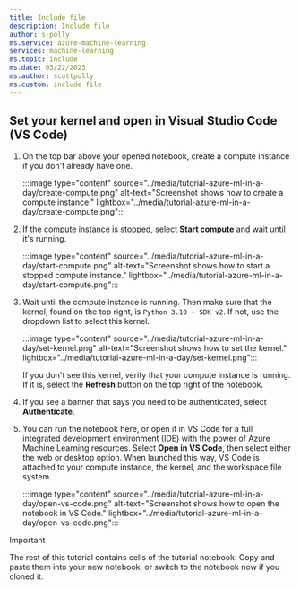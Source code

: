 ```yaml
---
title: Include file
description: Include file
author: s-polly
ms.service: azure-machine-learning
services: machine-learning
ms.topic: include
ms.date: 03/22/2023
ms.author: scottpolly
ms.custom: include file
---
```


## Set your kernel and open in Visual Studio Code (VS Code)

1. On the top bar above your opened notebook, create a compute instance if you don't already have one.

    :::image type="content" source="../media/tutorial-azure-ml-in-a-day/create-compute.png" alt-text="Screenshot shows how to create a compute instance." lightbox="../media/tutorial-azure-ml-in-a-day/create-compute.png":::

1. If the compute instance is stopped, select **Start compute** and wait until it's running.

    :::image type="content" source="../media/tutorial-azure-ml-in-a-day/start-compute.png" alt-text="Screenshot shows how to start a stopped compute instance." lightbox="../media/tutorial-azure-ml-in-a-day/start-compute.png":::

1. Wait until the compute instance is running. Then make sure that the kernel, found on the top right, is `Python 3.10 - SDK v2`. If not, use the dropdown list to select this kernel.

    :::image type="content" source="../media/tutorial-azure-ml-in-a-day/set-kernel.png" alt-text="Screenshot shows how to set the kernel." lightbox="../media/tutorial-azure-ml-in-a-day/set-kernel.png":::

    If you don't see this kernel, verify that your compute instance is running. If it is, select the **Refresh** button on the top right of the notebook.

1. If you see a banner that says you need to be authenticated, select **Authenticate**.

1. You can run the notebook here, or open it in VS Code for a full integrated development environment (IDE) with the power of Azure Machine Learning resources. Select **Open in VS Code**, then select either the web or desktop option.  When launched this way, VS Code is attached to your compute instance, the kernel, and the workspace file system.

    :::image type="content" source="../media/tutorial-azure-ml-in-a-day/open-vs-code.png" alt-text="Screenshot shows how to open the notebook in VS Code." lightbox="../media/tutorial-azure-ml-in-a-day/open-vs-code.png":::

> [!IMPORTANT]
> The rest of this tutorial contains cells of the tutorial notebook. Copy and paste them into your new notebook, or switch to the notebook now if you cloned it.
